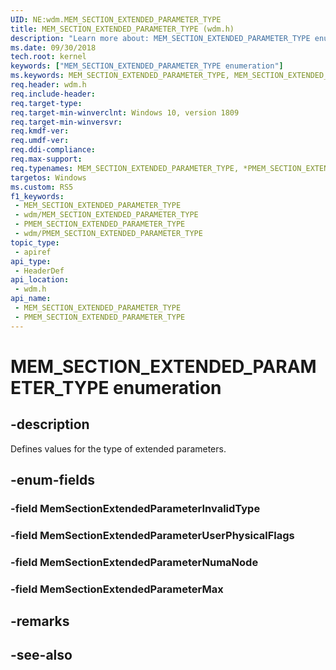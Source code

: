 ```yaml
---
UID: NE:wdm.MEM_SECTION_EXTENDED_PARAMETER_TYPE
title: MEM_SECTION_EXTENDED_PARAMETER_TYPE (wdm.h)
description: "Learn more about: MEM_SECTION_EXTENDED_PARAMETER_TYPE enumeration"
ms.date: 09/30/2018
tech.root: kernel
keywords: ["MEM_SECTION_EXTENDED_PARAMETER_TYPE enumeration"]
ms.keywords: MEM_SECTION_EXTENDED_PARAMETER_TYPE, MEM_SECTION_EXTENDED_PARAMETER_TYPE, *PMEM_SECTION_EXTENDED_PARAMETER_TYPE,
req.header: wdm.h
req.include-header: 
req.target-type: 
req.target-min-winverclnt: Windows 10, version 1809
req.target-min-winversvr: 
req.kmdf-ver: 
req.umdf-ver: 
req.ddi-compliance: 
req.max-support: 
req.typenames: MEM_SECTION_EXTENDED_PARAMETER_TYPE, *PMEM_SECTION_EXTENDED_PARAMETER_TYPE
targetos: Windows
ms.custom: RS5
f1_keywords:
 - MEM_SECTION_EXTENDED_PARAMETER_TYPE
 - wdm/MEM_SECTION_EXTENDED_PARAMETER_TYPE
 - PMEM_SECTION_EXTENDED_PARAMETER_TYPE
 - wdm/PMEM_SECTION_EXTENDED_PARAMETER_TYPE
topic_type:
 - apiref
api_type:
 - HeaderDef
api_location:
 - wdm.h
api_name:
 - MEM_SECTION_EXTENDED_PARAMETER_TYPE
 - PMEM_SECTION_EXTENDED_PARAMETER_TYPE
---
```


# MEM_SECTION_EXTENDED_PARAMETER_TYPE enumeration


## -description

Defines values for the type of extended parameters.

## -enum-fields

### -field MemSectionExtendedParameterInvalidType 

### -field MemSectionExtendedParameterUserPhysicalFlags 

### -field MemSectionExtendedParameterNumaNode 

### -field MemSectionExtendedParameterMax 

## -remarks

## -see-also

